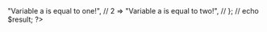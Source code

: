 <!DOCTYPE html>
<html lang="en">
<head>
    <meta charset="UTF-8">
    <meta http-equiv="X-UA-Compatible" content="IE=edge">
    <meta name="viewport" content="width=device-width, initial-scale=1.0">
    <title>Document</title>
</head>
<body>

<?php
//string operator

$a = "Hello";
$b = "World";
$c = $a . " " . $b; //concating variables 

echo $c;

//logical operator in PHP you use and , or 
//you still have option to use && || like other languages ive learned.


//version PHP 8 only supports match statements

// $a = 1;
// $b = 4;

// $result = match($a) {
//     1, 3, 5 => "Variable a is equal to one!",
//     2 => "Variable a is equal to two!",
// };

// echo $result;



    
    ?>
</body>
</html>